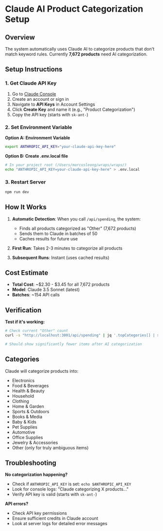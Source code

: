 # Claude AI Product Categorization Setup

## Overview
The system automatically uses Claude AI to categorize products that don't match keyword rules. Currently **7,672 products** need AI categorization.

## Setup Instructions

### 1. Get Claude API Key
1. Go to [Claude Console](https://console.anthropic.com/)
2. Create an account or sign in
3. Navigate to **API Keys** in Account Settings
4. Click **Create Key** and name it (e.g., "Product Categorization")
5. Copy the API key (starts with `sk-ant-`)

### 2. Set Environment Variable

**Option A: Environment Variable**
```bash
export ANTHROPIC_API_KEY="your-claude-api-key-here"
```

**Option B: Create .env.local file**
```bash
# In your project root (/Users/marcusleong/wraps/wraps/)
echo "ANTHROPIC_API_KEY=your-claude-api-key-here" > .env.local
```

### 3. Restart Server
```bash
npm run dev
```

## How It Works

1. **Automatic Detection**: When you call `/api/spending`, the system:
   - Finds all products categorized as "Other" (7,672 products)
   - Sends them to Claude in batches of 50
   - Caches results for future use

2. **First Run**: Takes 2-3 minutes to categorize all products
3. **Subsequent Runs**: Instant (uses cached results)

## Cost Estimate
- **Total Cost**: ~$2.30 - $3.45 for all 7,672 products
- **Model**: Claude 3.5 Sonnet (latest)
- **Batches**: ~154 API calls

## Verification

**Test if it's working:**
```bash
# Check current "Other" count
curl -s "http://localhost:3001/api/spending" | jq '.topCategories[] | select(.category == "Other") | .itemCount'

# Should show significantly fewer items after AI categorization
```

## Categories

Claude will categorize products into:
- Electronics
- Food & Beverages  
- Health & Beauty
- Household
- Clothing
- Home & Garden
- Sports & Outdoors
- Books & Media
- Baby & Kids
- Pet Supplies
- Automotive
- Office Supplies
- Jewelry & Accessories
- Other (only for truly ambiguous items)

## Troubleshooting

**No categorization happening?**
- Check if `ANTHROPIC_API_KEY` is set: `echo $ANTHROPIC_API_KEY`
- Look for console logs: "Claude categorizing X products..."
- Verify API key is valid (starts with `sk-ant-`)

**API errors?**
- Check API key permissions
- Ensure sufficient credits in Claude account
- Look at server logs for detailed error messages
